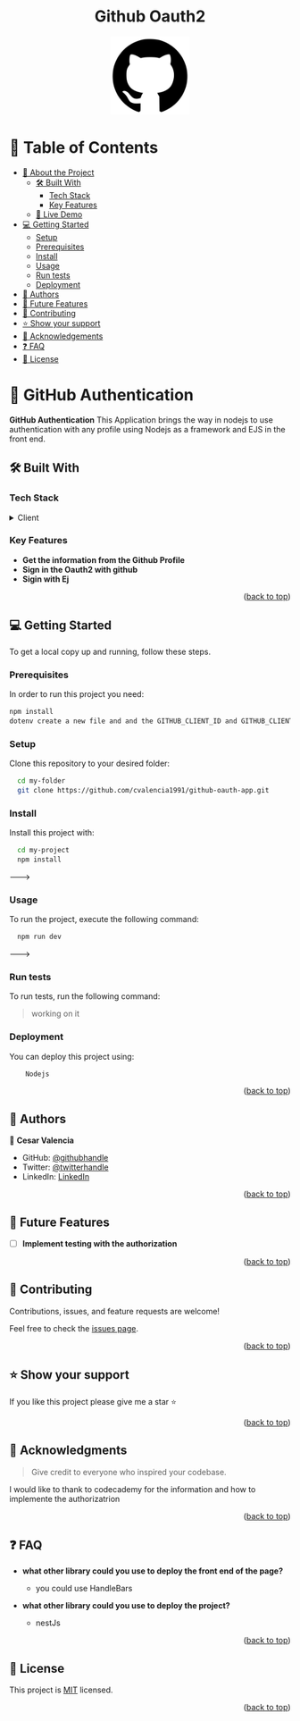 
<div align="center">
    <h1>Github Oauth2</h1>
</div>


<div align="center">

  <img src="./GitHub_logo.svg" alt="logo" width="140"  height="auto" />
  <br/>

  <h3><b></b></h3>

</div>

<!-- TABLE OF CONTENTS -->

# 📗 Table of Contents

- [📖 About the Project](#about-project)
  - [🛠 Built With](#built-with)
    - [Tech Stack](#tech-stack)
    - [Key Features](#key-features)
  - [🚀 Live Demo](#live-demo)
- [💻 Getting Started](#getting-started)
  - [Setup](#setup)
  - [Prerequisites](#prerequisites)
  - [Install](#install)
  - [Usage](#usage)
  - [Run tests](#run-tests)
  - [Deployment](#triangular_flag_on_post-deployment)
- [👥 Authors](#authors)
- [🔭 Future Features](#future-features)
- [🤝 Contributing](#contributing)
- [⭐️ Show your support](#support)
- [🙏 Acknowledgements](#acknowledgements)
- [❓ FAQ](#faq)
- [📝 License](#license)

<!-- PROJECT DESCRIPTION -->

# 📖 GitHub Authentication<a name="about-project"></a>

**GitHub Authentication** This Application brings the way in nodejs to use authentication with any profile using Nodejs as a framework and EJS in the front end.


## 🛠 Built With <a name="built-with"></a>

### Tech Stack <a name="tech-stack"></a>


<details>
  <summary>Client</summary>
  <ul>
    <li><a href="https://reactjs.org/">Ejs</a></li>
  </ul>
</details>


<!-- Features -->

### Key Features <a name="key-features"></a>

- **Get the information from the Github Profile**
- **Sign in the Oauth2 with github**
- **Sigin with Ej**

<p align="right">(<a href="#readme-top">back to top</a>)</p>

<!-- GETTING STARTED -->

## 💻 Getting Started <a name="getting-started"></a>


To get a local copy up and running, follow these steps.

### Prerequisites

In order to run this project you need:


```sh
npm install
dotenv create a new file and and the GITHUB_CLIENT_ID and GITHUB_CLIENT_SECRET
```


### Setup

Clone this repository to your desired folder:


```sh
  cd my-folder
  git clone https://github.com/cvalencia1991/github-oauth-app.git
```


### Install

Install this project with:


```sh
  cd my-project
  npm install
```
--->

### Usage

To run the project, execute the following command:


```sh
  npm run dev
```
--->

### Run tests

To run tests, run the following command:

> working on it

<!--
Example command:

```sh
  bin/rails test test/models/article_test.rb
```
--->

### Deployment

You can deploy this project using:

```sh
    Nodejs
```


<p align="right">(<a href="#readme-top">back to top</a>)</p>

<!-- AUTHORS -->

## 👥 Authors <a name="authors"></a>

👤 **Cesar Valencia**

- GitHub: [@githubhandle](https://github.com/cvalencia1991)
- Twitter: [@twitterhandle](https://twitter.com/cvalenciaguilar)
- LinkedIn: [LinkedIn](https://www.linkedin.com/in/cvalenciaguilar/)

<p align="right">(<a href="#readme-top">back to top</a>)</p>

<!-- FUTURE FEATURES -->

## 🔭 Future Features <a name="future-features"></a>



- [ ] **Implement testing with the authorization**


<p align="right">(<a href="#readme-top">back to top</a>)</p>

<!-- CONTRIBUTING -->

## 🤝 Contributing <a name="contributing"></a>

Contributions, issues, and feature requests are welcome!

Feel free to check the [issues page](../../issues/).

<p align="right">(<a href="#readme-top">back to top</a>)</p>

<!-- SUPPORT -->

## ⭐️ Show your support <a name="support"></a>

If you like this project please give me a star ⭐️

<p align="right">(<a href="#readme-top">back to top</a>)</p>

<!-- ACKNOWLEDGEMENTS -->

## 🙏 Acknowledgments <a name="acknowledgements"></a>

> Give credit to everyone who inspired your codebase.

I would like to thank to codecademy for the information and how to implemente the authorizatrion

<p align="right">(<a href="#readme-top">back to top</a>)</p>

<!-- FAQ (optional) -->

## ❓ FAQ <a name="faq"></a>


- **what other library could you use to deploy the front end of the page?**

  - you could use HandleBars

- **what other library could you use to deploy the project?**

  - nestJs

<p align="right">(<a href="#readme-top">back to top</a>)</p>

<!-- LICENSE -->

## 📝 License <a name="license"></a>

This project is [MIT](./LICENSE) licensed.



<p align="right">(<a href="#readme-top">back to top</a>)</p>
